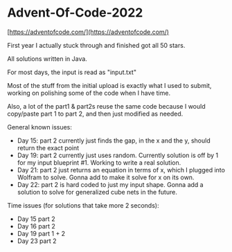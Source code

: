 # Advent-Of-Code-2022

[https://adventofcode.com/](https://adventofcode.com/)

First year I actually stuck through and finished got all 50 stars. 

All solutions written in Java.

For most days, the input is read as "input.txt"

Most of the stuff from the initial upload is exactly what I used to submit, working on polishing some of the code when I have time.

Also, a lot of the part1 & part2s reuse the same code because I would copy/paste part 1 to part 2, and then just modified as needed.

General known issues:
- Day 15: part 2 currently just finds the gap, in the x and the y, should return the exact point
- Day 19: part 2 currently just uses random. Currently solution is off by 1 for my input blueprint #1. Working to write a real solution.
- Day 21: part 2 just returns an equation in terms of x, which I plugged into Wolfram to solve. Gonna add to make it solve for x on its own.
- Day 22: part 2 is hard coded to just my input shape. Gonna add a solution to solve for generalized cube nets in the future.

Time issues (for solutions that take more 2 seconds):
- Day 15 part 2
- Day 16 part 2 
- Day 19 part 1 + 2
- Day 23 part 2

